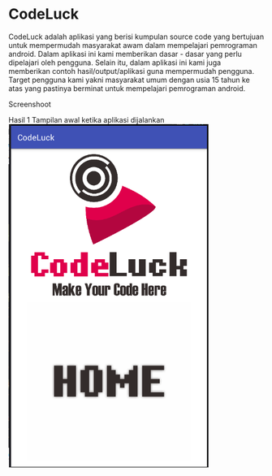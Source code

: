 # CodeLuck

CodeLuck adalah aplikasi yang berisi kumpulan source code yang bertujuan untuk mempermudah masyarakat awam
dalam mempelajari pemrograman android. Dalam aplikasi ini kami memberikan dasar - dasar yang perlu dipelajari
oleh pengguna. Selain itu, dalam aplikasi ini kami juga memberikan contoh hasil/output/aplikasi guna
mempermudah pengguna. Target pengguna kami yakni masyarakat umum dengan usia 15 tahun ke atas yang pastinya
berminat untuk mempelajari pemrograman android.

Screenshoot

Hasil 1
Tampilan awal ketika aplikasi dijalankan
![ScreenShoot](https://github.com/NicoAN42/CodeLuck/blob/master/homeTA.PNG "")

